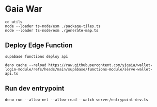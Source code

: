 # Gaia War

```
cd utils
node --loader ts-node/esm ./package-tiles.ts
node --loader ts-node/esm ./generate-map.ts
```

## Deploy Edge Function
```
supabase functions deploy api
```

```
deno cache --reload https://raw.githubusercontent.com/yjgaia/wallet-login-module/refs/heads/main/supabase/functions-module/serve-wallet-api.ts
```

## Run dev entrypoint
```
deno run --allow-net --allow-read --watch server/entrypoint-dev.ts
```
